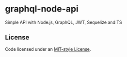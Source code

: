 # graphql-node-api

Simple API with Node.js, GraphQL, JWT, Sequelize and TS

## License
Code licensed under an [MIT-style License](LICENSE).
